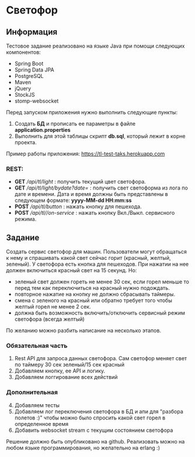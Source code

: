 # Светофор
## Информация

Тестовое задание реализовано на языке Java при помощи следующих компонентов:
- Spring Boot
- Spring Data JPA
- PostgreSQL
- Maven
- jQuery
- StockJS
- stomp-websocket

Перед запуском приложения нужно выполнить следующие пункты:
1. Создать **БД** и прописать ее параметры в файле **application.properties**
2. Выполнить для этой таблицы скрипт **db.sql**, который лежит в корне проекта.

Пример работы приложения: https://tl-test-taks.herokuapp.com

### REST:

- **GET** */api/tl/light* : получить текущий цвет светофора.
- **GET** */api/tl/light/bydate?date=* : получить свет светоформа из лога по дате и времени.
Дата и время должны быть представлены в следующем формате: **yyyy-MM-dd HH:mm:ss**
- **POST** */api/tl/button* : нажать кнопку для пешехода.
- **POST** */api/tl//on-service* : нажать кнопку Вкл./Выкл. сервисного режима.
## Задание

Создать сервис светофор для машин.
Пользователи могут обращаться к нему и спрашивать какой свет сейчас горит (красный, желтый, зеленый).
У светофора есть кнопка для пешеходов. При нажатии на нее должен включиться красный свет на 15 секунд.
Но:
- зеленый свет должен гореть не менее 30 сек, если горел меньше то перед тем как переключиться на красный нужно подождать.
- повторное нажатие на кнопку не должно сбрасывать таймеры.
- смена с зеленого на красный или обратно требует того чтобы желтый горел не менее 2 сек.
- должна быть возможность включить/отключить сервисный режим светофора (всегда желтый)

По желанию можно разбить написание на несколько этапов.

### Обязательная часть
1. Rest API для запроса данных светофора. Сам светофор меняет свет по таймеру 30 сек зеленый/15 сек красный
2. Добавляем кнопку, ее API и логику.
3. Добавляем логгирование всех действий

### Дополнительная

4. Добавляем тесты
5. Добавляем лог переключения светофора в БД и апи для "разбора полетов :)" чтобы можно было спросить какой свет горел в определенное время
6. Добавить websocket stream с текущим состоянием светофора

Решение должно быть опубликовано на github. 
Реализовать можно на любом языке программирования, но желательно на erlang :)
